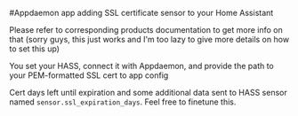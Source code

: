#Appdaemon app adding SSL certificate sensor to your Home Assistant

Please refer to corresponding products documentation to get more info on that (sorry guys, this just works and I'm too lazy to give more details on how to set this up)

You set your HASS, connect it with Appdaemon, and provide the path to your PEM-formatted SSL cert to app config

Cert days left until expiration and some additional data sent to HASS sensor named `sensor.ssl_expiration_days`. Feel free to finetune this.